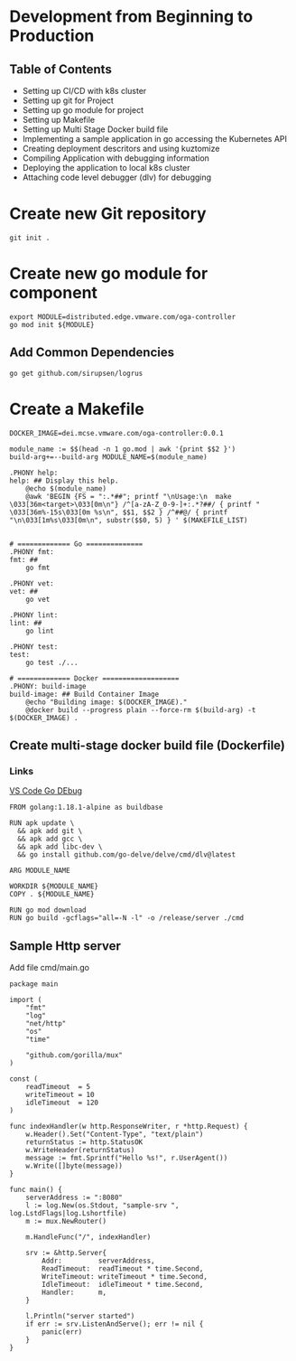 # Development from Beginning to Production

## Table of Contents
- Setting up CI/CD with k8s cluster
- Setting up git for Project
- Setting up go module for project
- Setting up Makefile
- Setting up Multi Stage Docker build file
- Implementing a sample application in go accessing the Kubernetes API
- Creating deployment descritors and using kuztomize
- Compiling Application with debugging information
- Deploying the application to local k8s cluster
- Attaching code level debugger (dlv) for debugging  

# Create new Git repository
```
git init .
```

# Create new go module for component
```
export MODULE=distributed.edge.vmware.com/oga-controller
go mod init ${MODULE}
```

## Add Common Dependencies
```
go get github.com/sirupsen/logrus

```


# Create a Makefile
```
DOCKER_IMAGE=dei.mcse.vmware.com/oga-controller:0.0.1

module_name := $$(head -n 1 go.mod | awk '{print $$2 }')
build-arg+=--build-arg MODULE_NAME=$(module_name) 

.PHONY help:
help: ## Display this help.
	@echo $(module_name)
	@awk 'BEGIN {FS = ":.*##"; printf "\nUsage:\n  make \033[36m<target>\033[0m\n"} /^[a-zA-Z_0-9-]+:.*?##/ { printf "  \033[36m%-15s\033[0m %s\n", $$1, $$2 } /^##@/ { printf "\n\033[1m%s\033[0m\n", substr($$0, 5) } ' $(MAKEFILE_LIST)


# ============= Go ==============
.PHONY fmt:
fmt: ##
	go fmt

.PHONY vet:
vet: ##
	go vet

.PHONY lint:
lint: ##
	go lint

.PHONY test:
test:
	go test ./...

# ============= Docker ===================
.PHONY: build-image
build-image: ## Build Container Image
	@echo "Building image: $(DOCKER_IMAGE)."
	@docker build --progress plain --force-rm $(build-arg) -t $(DOCKER_IMAGE) .
```


## Create multi-stage docker build file (Dockerfile)
### Links
[VS Code Go DEbug](https://github.com/mipnw/vscode-go-debug/blob/main/Dockerfile)<BR/>

```
FROM golang:1.18.1-alpine as buildbase

RUN apk update \
  && apk add git \
  && apk add gcc \
  && apk add libc-dev \
  && go install github.com/go-delve/delve/cmd/dlv@latest

ARG MODULE_NAME

WORKDIR ${MODULE_NAME}
COPY . ${MODULE_NAME}

RUN go mod download
RUN go build -gcflags="all=-N -l" -o /release/server ./cmd

```





## Sample Http server

Add file cmd/main.go
```
package main

import (
	"fmt"
	"log"
	"net/http"
	"os"
	"time"

	"github.com/gorilla/mux"
)

const (
	readTimeout  = 5
	writeTimeout = 10
	idleTimeout  = 120
)

func indexHandler(w http.ResponseWriter, r *http.Request) {
	w.Header().Set("Content-Type", "text/plain")
	returnStatus := http.StatusOK
	w.WriteHeader(returnStatus)
	message := fmt.Sprintf("Hello %s!", r.UserAgent())
	w.Write([]byte(message))
}

func main() {
	serverAddress := ":8080"
	l := log.New(os.Stdout, "sample-srv ", log.LstdFlags|log.Lshortfile)
	m := mux.NewRouter()

	m.HandleFunc("/", indexHandler)

	srv := &http.Server{
		Addr:         serverAddress,
		ReadTimeout:  readTimeout * time.Second,
		WriteTimeout: writeTimeout * time.Second,
		IdleTimeout:  idleTimeout * time.Second,
		Handler:      m,
	}

	l.Println("server started")
	if err := srv.ListenAndServe(); err != nil {
		panic(err)
	}
}
```
